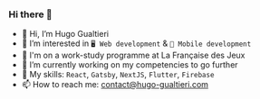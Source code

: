 ### Hi there 👋


- 👋 Hi, I’m Hugo Gualtieri
- 👀 I’m interested in `🖥 Web development` & `📱 Mobile development`
- 💼 I'm on a work-study programme at La Française des Jeux
- 🌱 I’m currently working on my competencies to go further
- 🚀 My skills: `React`, `Gatsby`, `NextJS`, `Flutter`, `Firebase`
- 📫 How to reach me: contact@hugo-gualtieri.com
